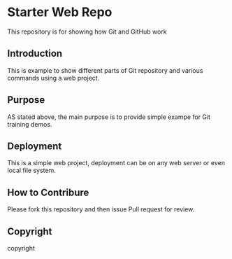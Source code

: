 # Starter Web Repo


This repository is for showing how Git and GitHub work


## Introduction

This is example to show different parts of Git repository and various commands using a web project.

## Purpose

AS stated above, the main purpose is to provide simple exampe for Git training demos.

## Deployment

This is a simple web project, deployment can be on any web server or even local file system.

## How to Contribure

Please fork this repository and then issue Pull request for review.

## Copyright

copyright